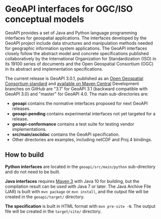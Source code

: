 # GeoAPI interfaces for OGC/ISO conceptual models

GeoAPI provides a set of Java and Python language programming interfaces for geospatial applications.
The interfaces developed by the GeoAPI project include data structures and manipulation methods needed
for geographic information system applications. The GeoAPI interfaces closely follow the abstract model
and concrete specifications published collaboratively by the International Organization for Standardization (ISO)
in its 19100 series of documents and the Open Geospatial Consortium (OGC) in its abstract and implementation specifications.

The current release is GeoAPI 3.0.1, published as an
[Open Geospatial Consortium standard](http://www.opengeospatial.org/standards/geoapi/) and
[available on Maven Central](http://search.maven.org/#artifactdetails%7Corg.opengis%7Cgeoapi%7C3.0.1%7Cbundle)
Development branches on GitHub are "3.1" for GeoAPI 3.1 (backward compatible with GeoAPI 3.0)
and "master" for GeoAPI 4.0. The main sub-directories are:

* **geoapi**              contains the normative interfaces proposed for next GeoAPI releases.
* **geoapi-pending**      contains experimental interfaces not yet targeted for a release.
* **geoapi-conformance**  contains a test suite for testing vendor implementations.
* **src/main/asciidoc**   contains the GeoAPI specification.
* Other directories are examples, including netCDF and Proj.4 bindings.


## How to build

**Python interfaces** are located in the `geoapi/src/main/python` sub-directory
and do not need to be built.

**Java interfaces** requires [Maven 3](http://maven.apache.org) with Java 10 for building,
but the compilation result can be used with Java 7 or later.
The Java Archive File (JAR) is built with `mvn package` or `mvn install`,
and the output file will be created in the `geoapi/target/` directory.

**The specification** is built in HTML format with `mvn pre-site -N`.
The output file will be created in the `target/site/` directory.
